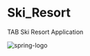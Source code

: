 # Ski_Resort
TAB Ski Resort Application

![spring-logo](https://user-images.githubusercontent.com/43828389/114466417-c2ed9480-9be8-11eb-9f09-77529bb0e755.png)
